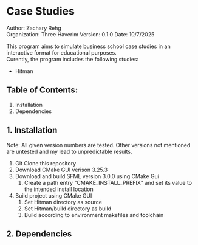 
# Case Studies

Author: Zachary Rehg  
Organization: Three Haverim
Version: 0.1.0
Date: 10/7/2025

This program aims to simulate business school case studies in an interactive format for educational purposes.  
Curently, the program includes the following studies:  
- Hitman

## Table of Contents:

1. Installation
2. Dependencies

## 1. Installation

Note: All given version numbers are tested. Other versions not mentioned are untested and my lead to unpredictable results.

1. Git Clone this repository
2. Download CMake GUI verison 3.25.3
3. Download and build SFML version 3.0.0 using CMake Gui
    1. Create a path entry "CMAKE_INSTALL_PREFIX" and set its value to the intended install location
4. Build project using CMake GUI
    1. Set Hitman directory as source
    2. Set Hitman/build directory as build
    3. Build according to environment makefiles and toolchain

## 2. Dependencies